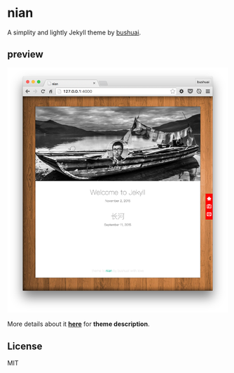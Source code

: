 # nian
A simplity and lightly Jekyll theme by [bushuai](http://bushuai.github.io).

## preview
![image](assets/sample.png)

More details about it [**here**](http://bushuai.github.io/posts/theme-nian/) for **theme description**.

## License
MIT
